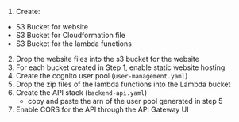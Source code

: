 1. Create:
- S3 Bucket for website
- S3 Bucket for Cloudformation file
- S3 Bucket for the lambda functions

2. Drop the website files into the s3 bucket for the website
3. For each bucket created in Step 1, enable static website hosting
4. Create the cognito user pool (`user-management.yaml`)
6. Drop the zip files of the lambda functions into the Lambda bucket
7. Create the API stack (`backend-api.yaml`)
    - copy and paste the arn of the user pool generated in step 5
8. Enable CORS for the API through the API Gateway UI


